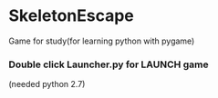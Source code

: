 # SkeletonEscape
Game for study(for learning python with pygame)

<h3>Double click Launcher.py for LAUNCH game</h3>
<span>(needed python 2.7)<span>
